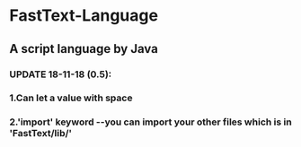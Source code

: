 # FastText-Language
## A script language by Java

### UPDATE 18-11-18 (0.5):
###	1.Can let a value with space 
### 2.'import' keyword --you can import your other files which is in 'FastText/lib/'